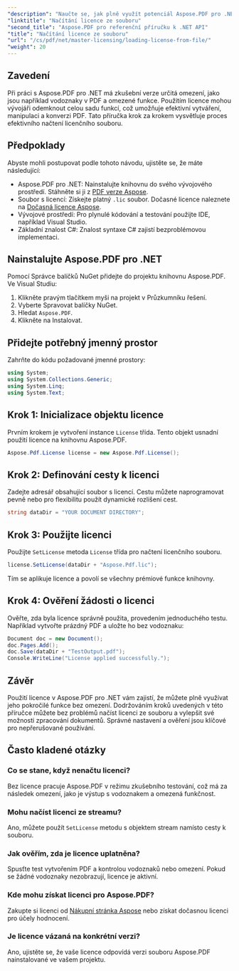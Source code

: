 ```yaml
---
"description": "Naučte se, jak plně využít potenciál Aspose.PDF pro .NET, s naším podrobným návodem na načtení licence ze souboru."
"linktitle": "Načítání licence ze souboru"
"second_title": "Aspose.PDF pro referenční příručku k .NET API"
"title": "Načítání licence ze souboru"
"url": "/cs/pdf/net/master-licensing/loading-license-from-file/"
"weight": 20
---
```


## Zavedení  

Při práci s Aspose.PDF pro .NET má zkušební verze určitá omezení, jako jsou například vodoznaky v PDF a omezené funkce. Použitím licence mohou vývojáři odemknout celou sadu funkcí, což umožňuje efektivní vytváření, manipulaci a konverzi PDF. Tato příručka krok za krokem vysvětluje proces efektivního načtení licenčního souboru.  

## Předpoklady  

Abyste mohli postupovat podle tohoto návodu, ujistěte se, že máte následující:  

- Aspose.PDF pro .NET: Nainstalujte knihovnu do svého vývojového prostředí. Stáhněte si ji z [PDF verze Aspose](https://releases.aspose.com/pdf/net/).  
- Soubor s licencí: Získejte platný `.lic` soubor. Dočasné licence naleznete na [Dočasná licence Aspose](https://purchase.aspose.com/temporary-license/).  
- Vývojové prostředí: Pro plynulé kódování a testování použijte IDE, například Visual Studio.  
- Základní znalost C#: Znalost syntaxe C# zajistí bezproblémovou implementaci.  

## Nainstalujte Aspose.PDF pro .NET  
Pomocí Správce balíčků NuGet přidejte do projektu knihovnu Aspose.PDF. Ve Visual Studiu:  
1. Klikněte pravým tlačítkem myši na projekt v Průzkumníku řešení.  
2. Vyberte Spravovat balíčky NuGet.  
3. Hledat `Aspose.PDF`.  
4. Klikněte na Instalovat.  

## Přidejte potřebný jmenný prostor  
Zahrňte do kódu požadované jmenné prostory:  

```csharp
using System;
using System.Collections.Generic;
using System.Linq;
using System.Text;
```  

## Krok 1: Inicializace objektu licence  

Prvním krokem je vytvoření instance `License` třída. Tento objekt usnadní použití licence na knihovnu Aspose.PDF.  

```csharp
Aspose.Pdf.License license = new Aspose.Pdf.License();
```  

## Krok 2: Definování cesty k licenci  

Zadejte adresář obsahující soubor s licencí. Cestu můžete naprogramovat pevně nebo pro flexibilitu použít dynamické rozlišení cest.  

```csharp
string dataDir = "YOUR DOCUMENT DIRECTORY";
```  

## Krok 3: Použijte licenci  

Použijte `SetLicense` metoda `License` třída pro načtení licenčního souboru.  

```csharp
license.SetLicense(dataDir + "Aspose.Pdf.lic");
```  

Tím se aplikuje licence a povolí se všechny prémiové funkce knihovny.  

## Krok 4: Ověření žádosti o licenci  

Ověřte, zda byla licence správně použita, provedením jednoduchého testu. Například vytvořte prázdný PDF a uložte ho bez vodoznaku:  

```csharp
Document doc = new Document();
doc.Pages.Add();
doc.Save(dataDir + "TestOutput.pdf");
Console.WriteLine("License applied successfully.");
```  

## Závěr  

Použití licence v Aspose.PDF pro .NET vám zajistí, že můžete plně využívat jeho pokročilé funkce bez omezení. Dodržováním kroků uvedených v této příručce můžete bez problémů načíst licenci ze souboru a vylepšit své možnosti zpracování dokumentů. Správné nastavení a ověření jsou klíčové pro nepřerušované používání.  

## Často kladené otázky  

### Co se stane, když nenačtu licenci?  
Bez licence pracuje Aspose.PDF v režimu zkušebního testování, což má za následek omezení, jako je výstup s vodoznakem a omezená funkčnost.  

### Mohu načíst licenci ze streamu?  
Ano, můžete použít `SetLicense` metodu s objektem stream namísto cesty k souboru.  

### Jak ověřím, zda je licence uplatněna?  
Spusťte test vytvořením PDF a kontrolou vodoznaků nebo omezení. Pokud se žádné vodoznaky nezobrazují, licence je aktivní.  

### Kde mohu získat licenci pro Aspose.PDF?  
Zakupte si licenci od [Nákupní stránka Aspose](https://purchase.aspose.com/buy) nebo získat dočasnou licenci pro účely hodnocení.  

### Je licence vázaná na konkrétní verzi?  
Ano, ujistěte se, že vaše licence odpovídá verzi souboru Aspose.PDF nainstalované ve vašem projektu.